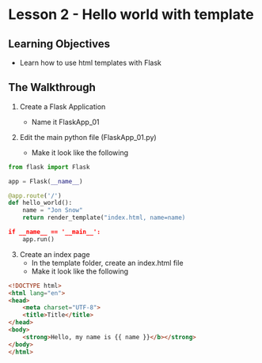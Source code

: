 # Lesson 2 - Hello world with template

## Learning Objectives
* Learn how to use html templates with Flask

## The Walkthrough
1. Create a Flask Application
	* Name it FlaskApp_01

2. Edit the main python file (FlaskApp_01.py)
	* Make it look like the following

```python
from flask import Flask

app = Flask(__name__)

@app.route('/')
def hello_world():
    name = "Jon Snow"
    return render_template("index.html, name=name) 

if __name__ == '__main__':
    app.run()
```

3. Create an index page
	* In the template folder, create an index.html file
	* Make it look like the following

```html
<!DOCTYPE html>
<html lang="en">
<head>
    <meta charset="UTF-8">
    <title>Title</title>
</head>
<body>
    <strong>Hello, my name is {{ name }}</b></strong>
</body>
</html>
```